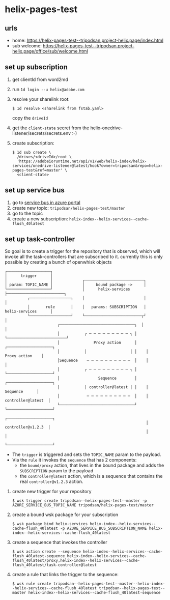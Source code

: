# helix-pages-test

## urls

- home: https://helix-pages-test--tripodsan.project-helix.page/index.html
- sub welcome: https://helix-pages-test--tripodsan.project-helix.page/office/sub/welcome.html

## set up subscription

1. get clientId from word2md
2. run `1d login --u helix@adobe.com`
3. resolve your sharelink root: 
   ```
   $ 1d resolve <sharelink from fstab.yaml>
   ```
   copy the `driveId`

5. get the `client-state` secret from the helix-onedrive-listener/secrets/secrets.env :-)   
4. create subscription: 
   ```
   $ 1d sub create \
     /drives/<driveId>/root \
     'https://adobeioruntime.net/api/v1/web/helix-index/helix-services/onedrive-listener@latest/hook?owner=tripodsan&repo=helix-pages-test&ref=master' \
     <client-state>
   ```
   
## set up service bus

1. go to [service bus in azure portal](https://portal.azure.com/#@adobe.onmicrosoft.com/resource/subscriptions/07d1d753-4bfc-4012-9958-35592a40a3fa/resourceGroups/helix-prod/providers/Microsoft.ServiceBus/namespaces/hlxobs/topics) 
2. create new topic: `tripodsan/helix-pages-test/master`
3. go to the topic
4. create a new subscription: `helix-index--helix-services--cache-flush_40latest`

## set up task-controller

So goal is to create a trigger for the repository that is observed, which will invoke all the task-controllers that are
subscribed to it. currently this is only possible by creating a bunch of openwhisk objects

```
┌───────────────────┐                                                                   
│      trigger      │                                                                   
│                   │             ┌──────────────────────────┐                          
│ param: TOPIC_NAME │             │     bound package ->     │                          
└───────────────────┘             │      helix-services      ├─────────────────────────┐
          ┌──────────────────┐    │                          │                         │
          │       rule       │    │   params: SUBSCRIPTION   │     helix-services      │
          └──────────────────┘    └─────────────────────────┬┘                         │
                       ┌─────────────────────────────────┐  │                          │
                       │           ┌ ─ ─ ─ ─ ─ ─ ─ ─ ─ ┐ │  └──────────────────────────┘
                       │               Proxy action      │    ┌────────────────────┐    
                       │           │                   │ │    │    Proxy action    │    
                       │Sequence    ─ ─ ─ ─ ─ ─ ─ ─ ─ ─  │    │                    │    
                       │           ┌ ─ ─ ─ ─ ─ ─ ─ ─ ─ ┐ │    └────────────────────┘    
                       │                 Sequence        │    ┌────────────────────┐    
                       │           │ controller@latest │ │    │      Sequence      │    
                       │            ─ ─ ─ ─ ─ ─ ─ ─ ─ ─  │    │ controller@latest  │    
                       └─────────────────────────────────┘    └────────────────────┘    
                                                              ┌────────────────────┐    
                                                              │ controller@v1.2.3  │    
                                                              │                    │    
                                                              └────────────────────┘    
```

- The `trigger` is triggered and sets the `TOPIC_NAME` param to the payload.
- Via the `rule` it invokes the `sequence` that has 2 components:
  - the `bound/proxy` action, that lives in the bound package and adds the `SUBSCRIPTION` param to the payload
  - the `controller@latest` action, which is a sequence that contains the real `controller@v1.2.3` action.
  
  

1. create new trigger for your repository
   ```
   $ wsk trigger create tripodsan--helix-pages-test--master -p AZURE_SERVICE_BUS_TOPIC_NAME tripodsan/helix-pages-test/master
   ```
2. create a bound wsk package for your subscription
   ```   
   $ wsk package bind helix-services helix-index--helix-services--cache-flush_40latest -p AZURE_SERVICE_BUS_SUBSCRIPTION_NAME helix-index--helix-services--cache-flush_40latest
   ```
3. create a sequence that invokes the controller
   ```
   $ wsk action create --sequence helix-index--helix-services--cache-flush_40latest-sequence helix-index--helix-services--cache-flush_40latest/proxy,helix-index--helix-services--cache-flush_40latest/task-controller@latest
   ```
4. create a rule that links the trigger to the sequence:
   ```
   $ wsk rule create tripodsan--helix-pages-test--master--helix-index--helix-services--cache-flush_40latest tripodsan--helix-pages-test--master helix-index--helix-services--cache-flush_40latest-sequence
   ```
   
   
